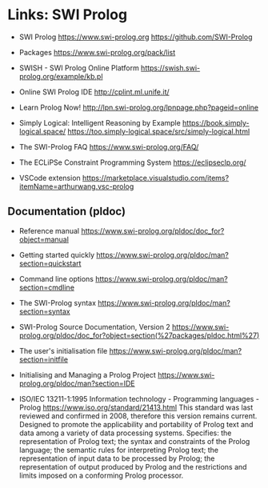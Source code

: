 # Links: SWI Prolog

* SWI Prolog
https://www.swi-prolog.org
https://github.com/SWI-Prolog

* Packages
https://www.swi-prolog.org/pack/list

* SWISH - SWI Prolog Online Platform
https://swish.swi-prolog.org/example/kb.pl

* Online SWI Prolog IDE
http://cplint.ml.unife.it/

* Learn Prolog Now!
http://lpn.swi-prolog.org/lpnpage.php?pageid=online

* Simply Logical: Intelligent Reasoning by Example
https://book.simply-logical.space/
https://too.simply-logical.space/src/simply-logical.html

* The SWI-Prolog FAQ
https://www.swi-prolog.org/FAQ/

* The ECLiPSe Constraint Programming System
https://eclipseclp.org/

* VSCode extension
https://marketplace.visualstudio.com/items?itemName=arthurwang.vsc-prolog

## Documentation (pldoc)

* Reference manual
https://www.swi-prolog.org/pldoc/doc_for?object=manual

* Getting started quickly
https://www.swi-prolog.org/pldoc/man?section=quickstart

* Command line options
https://www.swi-prolog.org/pldoc/man?section=cmdline

* The SWI-Prolog syntax
https://www.swi-prolog.org/pldoc/man?section=syntax

* SWI-Prolog Source Documentation, Version 2
https://www.swi-prolog.org/pldoc/doc_for?object=section(%27packages/pldoc.html%27)

* The user's initialisation file
https://www.swi-prolog.org/pldoc/man?section=initfile

* Initialising and Managing a Prolog Project
https://www.swi-prolog.org/pldoc/man?section=IDE

* ISO/IEC 13211-1:1995
Information technology - Programming languages - Prolog
https://www.iso.org/standard/21413.html
This standard was last reviewed and confirmed in 2008, therefore this version remains current.
Designed to promote the applicability and portability of Prolog text and data among a variety of data processing systems. Specifies: the representation of Prolog text; the syntax and constraints of the Prolog language; the semantic rules for interpreting Prolog text; the representation of input data to be processed by Prolog; the representation of output produced by Prolog and the restrictions and limits imposed on a conforming Prolog processor.
